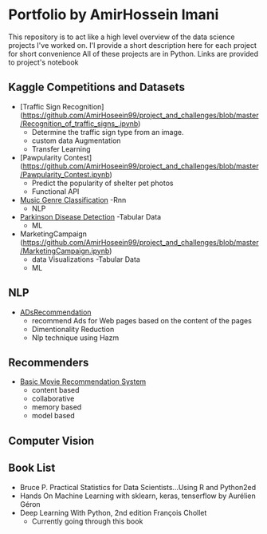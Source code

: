 # Portfolio by AmirHossein Imani
This repository is to act like a high level overview of the data science projects I've worked on.
I'l provide a short description here for each project for  short convenience
All of these projects are in Python. Links are provided to project's notebook

## Kaggle Competitions and Datasets
- [Traffic Sign Recognition] (https://github.com/AmirHoseein99/project_and_challenges/blob/master/Recognition_of_traffic_signs_.ipynb)
    - Determine the traffic sign type from an image.
    - custom data Augmentation
    - Transfer Learning
-  [Pawpularity Contest] (https://github.com/AmirHoseein99/project_and_challenges/blob/master/Pawpularity_Contest.ipynb)
    - Predict the popularity of shelter pet photos
    - Functional API
- [Music Genre Classification](https://github.com/AmirHoseein99/project_and_challenges/blob/master/MusicGenreClassification.ipynb)
    -Rnn
    - NLP
- [Parkinson Disease Detection](https://github.com/AmirHoseein99/project_and_challenges/blob/master/ParkinsonDataset.ipynb)
    -Tabular Data
    - ML
- MarketingCampaign (https://github.com/AmirHoseein99/project_and_challenges/blob/master/MarketingCampaign.ipynb)
    - data Visualizations
    -Tabular Data
    - ML
## NLP
- [ADsRecommendation](https://github.com/AmirHoseein99/ADsRecommendation/blob/master/Project.ipynb)
    - recommend Ads for Web pages based on the content of the pages
    - Dimentionality Reduction
    - Nlp technique using Hazm

## Recommenders
- [Basic Movie Recommendation System](https://github.com/AmirHoseein99/Movie_Recommendation_system/blob/master/Movie_Recommender_Systems.ipynb)
    - content based
    - collaborative
    - memory based
    - model based 
## Computer Vision


## Book List
- Bruce P. Practical Statistics for Data Scientists...Using R and Python2ed
- Hands On Machine Learning with sklearn, keras, tenserflow by Aurélien Géron
- Deep Learning With Python, 2nd edition François Chollet
    - Currently going through this book

